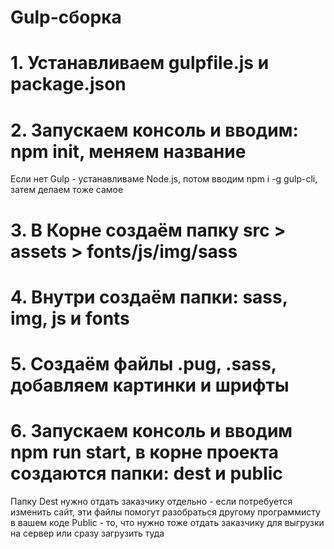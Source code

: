 # Gulp-сборка

# 1. Устанавливаем gulpfile.js и package.json

# 2. Запускаем консоль и вводим: npm init, меняем название
Если нет Gulp - устанавливаме Node.js, потом вводим npm i -g gulp-cli, затем делаем тоже самое

# 3. В Корне создаём папку src > assets > fonts/js/img/sass

# 4. Внутри создаём папки: sass, img, js и fonts

# 5. Создаём файлы .pug, .sass, добавляем картинки и шрифты

# 6. Запускаем консоль и вводим npm run start, в корне проекта создаются папки: dest и public
Папку Dest нужно отдать заказчику отдельно - если потребуется изменить сайт, эти файлы помогут разобраться другому программисту в вашем коде
Public - то, что нужно тоже отдать заказчику для выгрузки на сервер или сразу загрузить туда
